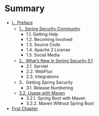 # Summary

* [Ⅰ、Preface](README.md)
  * [1、Spring Security Community](11.md)
    * 1.1. Getting Help
    * 1.2. Becoming Involved
    * 1.3. Source Code
    * 1.4. Apache 2 License
    * 1.5. Social Media
  * [2、What’s New in Spring Security 5.1](2whats-new-in-spring-security-51.md)
    * 2.1. Servlet
    * 2.2. WebFlux
    * 2.3. Integrations
  * 3、Getting Spring Security
    * 3.1. Release Numbering
  * [3.2. Usage with Maven](32-usage-with-maven.md)
    * 3.2.1. Spring Boot with Maven
    * 3.2.2. Maven Without Spring Boot
* [First Chapter](chapter1.md)

